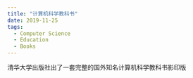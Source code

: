 ```yaml
---
title: "计算机科学教科书"
date: 2019-11-25
tags:
  - Computer Science
  - Education
  - Books
---
```


清华大学出版社出了一套完整的国外知名计算机科学教科书影印版